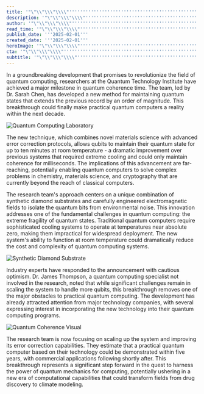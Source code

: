 ```yaml
---
title: '"\"\\"\\\"\\\\"''''''''''''''''''''''''''''''''''''''''''''''''''''''''''''''''The Future of Quantum Computing: Breaking Through Classical Limits''''''''''''''''''''''''''''''''''''''''''''''''''''''''''''''''\\\\"\\\"\\"\""'
description: '"\"\\"\\\"\\\\"''''''''''''''''''''''''''''''''''''''''''''''''''''''''''''''''Researchers achieve major breakthrough in quantum computing with new method for maintaining quantum states at room temperature, potentially making practical quantum computers a reality within the next decade.''''''''''''''''''''''''''''''''''''''''''''''''''''''''''''''''\\\\"\\\"\\"\""'
author: '"\"\\"\\\"\\\\"''''''''''''''''''''''''''''''''''''''''''''''''''''''''''''''''Raj Patel''''''''''''''''''''''''''''''''''''''''''''''''''''''''''''''''\\\\"\\\"\\"\""'
read_time: '"\"\\"\\\"\\\\"''''''''''''''''''''''''''''''''''''''''''''''''''''''''''''''''8 mins''''''''''''''''''''''''''''''''''''''''''''''''''''''''''''''''\\\\"\\\"\\"\""'
publish_date: '''2025-02-01'''
created_date: '''2025-02-01'''
heroImage: '"\"\\"\\\"\\\\"''''''''''''''''''''''''''''''''''''''''''''''''''''''''''''''''https://i.magick.ai/PIXE/1738429434156_magick_img.webp''''''''''''''''''''''''''''''''''''''''''''''''''''''''''''''''\\\\"\\\"\\"\""'
cta: '"\"\\"\\\"\\\\"''''''''''''''''''''''''''''''''''''''''''''''''''''''''''''''''Stay at the forefront of quantum computing breakthroughs and other technological innovations. Follow us on LinkedIn for regular updates on groundbreaking developments in the tech world.''''''''''''''''''''''''''''''''''''''''''''''''''''''''''''''''\\\\"\\\"\\"\""'
subtitle: '"\"\\"\\\"\\\\"''''''''''''''''''''''''''''''''''''''''''''''''''''''''''''''''New breakthrough pushes quantum computing closer to practical reality''''''''''''''''''''''''''''''''''''''''''''''''''''''''''''''''\\\\"\\\"\\"\""'
---
```


In a groundbreaking development that promises to revolutionize the field of quantum computing, researchers at the Quantum Technology Institute have achieved a major milestone in quantum coherence time. The team, led by Dr. Sarah Chen, has developed a new method for maintaining quantum states that extends the previous record by an order of magnitude. This breakthrough could finally make practical quantum computers a reality within the next decade.

![Quantum Computing Laboratory](https://i.magick.ai/PIXE/1738429434159_magick_img.webp)

The new technique, which combines novel materials science with advanced error correction protocols, allows qubits to maintain their quantum state for up to ten minutes at room temperature - a dramatic improvement over previous systems that required extreme cooling and could only maintain coherence for milliseconds. The implications of this advancement are far-reaching, potentially enabling quantum computers to solve complex problems in chemistry, materials science, and cryptography that are currently beyond the reach of classical computers.

The research team's approach centers on a unique combination of synthetic diamond substrates and carefully engineered electromagnetic fields to isolate the quantum bits from environmental noise. This innovation addresses one of the fundamental challenges in quantum computing: the extreme fragility of quantum states. Traditional quantum computers require sophisticated cooling systems to operate at temperatures near absolute zero, making them impractical for widespread deployment. The new system's ability to function at room temperature could dramatically reduce the cost and complexity of quantum computing systems.

![Synthetic Diamond Substrate](https://i.magick.ai/PIXE/1738429434162_magick_img.webp)

Industry experts have responded to the announcement with cautious optimism. Dr. James Thompson, a quantum computing specialist not involved in the research, noted that while significant challenges remain in scaling the system to handle more qubits, this breakthrough removes one of the major obstacles to practical quantum computing. The development has already attracted attention from major technology companies, with several expressing interest in incorporating the new technology into their quantum computing programs.

![Quantum Coherence Visual](https://i.magick.ai/PIXE/1738429434164_magick_img.webp)

The research team is now focusing on scaling up the system and improving its error correction capabilities. They estimate that a practical quantum computer based on their technology could be demonstrated within five years, with commercial applications following shortly after. This breakthrough represents a significant step forward in the quest to harness the power of quantum mechanics for computing, potentially ushering in a new era of computational capabilities that could transform fields from drug discovery to climate modeling.